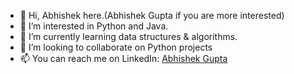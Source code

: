 - 👋 Hi, Abhishek here.(Abhishek Gupta if you are more interested)
- 👀 I’m interested in Python and Java.
- 🌱 I’m currently learning data structures & algorithms.
- 💞️ I’m looking to collaborate on Python projects
- 📫 You can reach me on LinkedIn: [Abhishek Gupta](https://www.linkedin.com/in/abhishek-gupta-1a9623193/)

<!---
Abhi-100/Abhi-100 is a ✨ special ✨ repository because its `README.md` (this file) appears on your GitHub profile.
You can click the Preview link to take a look at your changes.
--->
